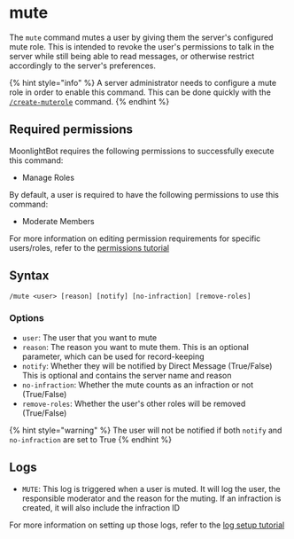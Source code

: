 # mute

The `mute` command mutes a user by giving them the server's configured mute role. This is intended to revoke the user's permissions to talk in the server while still being able to read messages, or otherwise restrict accordingly to the server's preferences.

{% hint style="info" %}
A server administrator needs to configure a mute role in order to enable this command. This can be done quickly with the [`/create-muterole`](../management-commands/create-muterole.md) command.
{% endhint %}

## Required permissions

MoonlightBot requires the following permissions to successfully execute this command:

* Manage Roles

By default, a user is required to have the following permissions to use this command:

* Moderate Members

For more information on editing permission requirements for specific users/roles, refer to the [permissions tutorial](linkToPermissionsTutorial/)

## Syntax

```
/mute <user> [reason] [notify] [no-infraction] [remove-roles]
```

### Options

* `user`: The user that you want to mute
* `reason`: The reason you want to mute them. This is an optional parameter, which can be used for record-keeping
* `notify`: Whether they will be notified by Direct Message (True/False) This is optional and contains the server name and reason
* `no-infraction`: Whether the mute counts as an infraction or not (True/False)
* `remove-roles`: Whether the user's other roles will be removed (True/False)

{% hint style="warning" %}
The user will not be notified if both `notify` and `no-infraction` are set to True
{% endhint %}

## Logs

* `MUTE`: This log is triggered when a user is muted. It will log the user, the responsible moderator and the reason for the muting. If an infraction is created, it will also include the infraction ID

For more information on setting up those logs, refer to the [log setup tutorial](linkToLogTutorial/)

